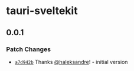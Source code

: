 # tauri-sveltekit

## 0.0.1

### Patch Changes

- [`a7d942b`](https://github.com/haleksandre/tauri-sveltekit/commit/a7d942bee3cf18a15cfe495a7aacdeb6b024f749) Thanks [@haleksandre](https://github.com/haleksandre)! - initial version
